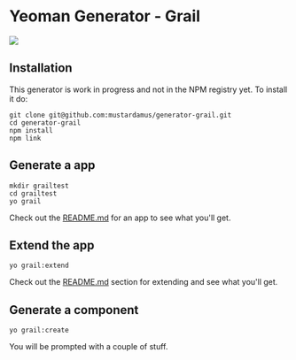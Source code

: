 # Yeoman Generator - Grail

![](http://www.timeshighereducation.co.uk/Pictures/web/n/u/k/news_18_260112.jpg)

## Installation

This generator is work in progress and not in the NPM registry yet. To install
it do:

    git clone git@github.com:mustardamus/generator-grail.git
    cd generator-grail
    npm install
    npm link

## Generate a app

    mkdir grailtest
    cd grailtest
    yo grail

Check out the
[README.md](https://github.com/mustardamus/generator-grail/blob/master/app/templates/README.md)
for an app to see what you'll get.

## Extend the app

    yo grail:extend

Check out the [README.md](https://github.com/mustardamus/generator-grail/blob/master/extend/templates/README.md)
section for extending and see what you'll get.

## Generate a component

    yo grail:create

You will be prompted with a couple of stuff.
